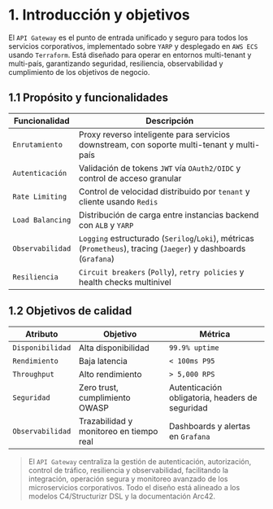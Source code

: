 # 1. Introducción y objetivos

El `API Gateway` es el punto de entrada unificado y seguro para todos los servicios corporativos, implementado sobre `YARP` y desplegado en `AWS ECS` usando `Terraform`. Está diseñado para operar en entornos multi-tenant y multi-país, garantizando seguridad, resiliencia, observabilidad y cumplimiento de los objetivos de negocio.

## 1.1 Propósito y funcionalidades

| Funcionalidad      | Descripción                                    |
|--------------------|------------------------------------------------|
| `Enrutamiento`     | Proxy reverso inteligente para servicios downstream, con soporte multi-tenant y multi-país |
| `Autenticación`    | Validación de tokens `JWT` vía `OAuth2/OIDC` y control de acceso granular |
| `Rate Limiting`    | Control de velocidad distribuido por `tenant` y cliente usando `Redis` |
| `Load Balancing`   | Distribución de carga entre instancias backend con `ALB` y `YARP` |
| `Observabilidad`   | `Logging` estructurado (`Serilog`/`Loki`), métricas (`Prometheus`), tracing (`Jaeger`) y dashboards (`Grafana`) |
| `Resiliencia`      | `Circuit breakers` (`Polly`), `retry policies` y health checks multinivel |

## 1.2 Objetivos de calidad

| Atributo           | Objetivo                | Métrica            |
|--------------------|------------------------|--------------------|
| `Disponibilidad`   | Alta disponibilidad    | `99.9% uptime`     |
| `Rendimiento`      | Baja latencia          | `< 100ms P95`      |
| `Throughput`       | Alto rendimiento       | `> 5,000 RPS`      |
| `Seguridad`        | Zero trust, cumplimiento OWASP | Autenticación obligatoria, headers de seguridad |
| `Observabilidad`   | Trazabilidad y monitoreo en tiempo real | Dashboards y alertas en `Grafana` |

> El `API Gateway` centraliza la gestión de autenticación, autorización, control de tráfico, resiliencia y observabilidad, facilitando la integración, operación segura y monitoreo avanzado de los microservicios corporativos. Todo el diseño está alineado a los modelos C4/Structurizr DSL y la documentación Arc42.

